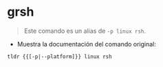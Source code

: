 # grsh

> Este comando es un alias de `-p linux rsh`.

- Muestra la documentación del comando original:

`tldr {{[-p|--platform]}} linux rsh`
